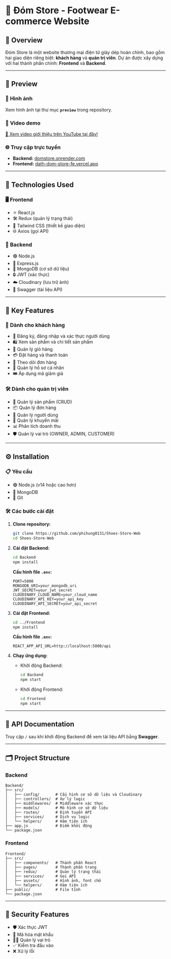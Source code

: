 # 🏬 **Đóm Store - Footwear E-commerce Website**  

## 📖 **Overview**  
Đóm Store là một website thương mại điện tử giày dép hoàn chỉnh, bao gồm hai giao diện riêng biệt: **khách hàng** và **quản trị viên**. Dự án được xây dựng với hai thành phần chính: **Frontend** và **Backend**.

---
## 🙉 **Preview**  

### 📸 **Hình ảnh**  
Xem hình ảnh tại thư mục **`preview`** trong repository.  

### 🎥 **Video demo**  
[🌟 Xem video giới thiệu trên YouTube tại đây!](https://www.youtube.com/watch?v=n3HCS5K23eE)  

### 🌐 **Truy cập trực tuyến**  
- **Backend:** [domstore.onrender.com](https://domstorefe.azurewebsites.net/)
- **Frontend:** [dath-dom-store-fe.vercel.app](https://domstore.azurewebsites.net/)

---

## 🚀 **Technologies Used**  

### 🖥️ **Frontend**  
- ⚛️ React.js  
- 🛠️ Redux (quản lý trạng thái)  
- 🎨 Tailwind CSS (thiết kế giao diện)  
- 🌐 Axios (gọi API)  

### 💾 **Backend**  
- 🟢 Node.js  
- 📡 Express.js  
- 🍃 MongoDB (cơ sở dữ liệu)  
- 🔒 JWT (xác thực)  
- ☁️ Cloudinary (lưu trữ ảnh)  
- 📜 Swagger (tài liệu API)  

---

## 🌟 **Key Features**  

### 👥 **Dành cho khách hàng**  
- 🔐 Đăng ký, đăng nhập và xác thực người dùng  
- 🛍️ Xem sản phẩm và chi tiết sản phẩm  
- 🛒 Quản lý giỏ hàng  
- 💳 Đặt hàng và thanh toán  
- 🚚 Theo dõi đơn hàng  
- 📝 Quản lý hồ sơ cá nhân  
- 🎟️ Áp dụng mã giảm giá  

### 🛠️ **Dành cho quản trị viên**  
- 📝 Quản lý sản phẩm (CRUD)  
- 📦 Quản lý đơn hàng  
- 👥 Quản lý người dùng  
- 🎯 Quản lý khuyến mãi  
- 📊 Phân tích doanh thu  
- 🛡️ Quản lý vai trò (OWNER, ADMIN, CUSTOMER)  

---

## ⚙️ **Installation**  

### 📋 **Yêu cầu**  
- 🟢 Node.js (v14 hoặc cao hơn)  
- 🍃 MongoDB  
- 🔗 Git  

### 🛠️ **Các bước cài đặt**  

1. **Clone repository:**  
   ```sh  
   git clone https://github.com/phihung0131/Shoes-Store-Web
   cd Shoes-Store-Web
   ```

2. **Cài đặt Backend:**  
   ```sh  
   cd Backend  
   npm install  
   ```  
   **Cấu hình file `.env`:**  
   ```env  
   PORT=5000  
   MONGODB_URI=your_mongodb_uri  
   JWT_SECRET=your_jwt_secret  
   CLOUDINARY_CLOUD_NAME=your_cloud_name  
   CLOUDINARY_API_KEY=your_api_key  
   CLOUDINARY_API_SECRET=your_api_secret  
   ```  

3. **Cài đặt Frontend:**  
   ```sh  
   cd ../Frontend  
   npm install  
   ```  
   **Cấu hình file `.env`:**  
   ```env  
   REACT_APP_API_URL=http://localhost:5000/api  
   ```  

4. **Chạy ứng dụng:**  
   - Khởi động Backend:  
     ```sh  
     cd Backend  
     npm start  
     ```  
   - Khởi động Frontend:  
     ```sh  
     cd Frontend  
     npm start  
     ```  

---

## 📜 **API Documentation**  
Truy cập `/` sau khi khởi động Backend để xem tài liệu API bằng **Swagger**.  

---

## 🗂️ **Project Structure**  

### **Backend**  
```
Backend/  
├── src/  
│   ├── config/       # Cấu hình cơ sở dữ liệu và Cloudinary  
│   ├── controllers/  # Xử lý logic  
│   ├── middlewares/  # Middleware xác thực  
│   ├── models/       # Mô hình cơ sở dữ liệu  
│   ├── routes/       # Định tuyến API  
│   ├── services/     # Dịch vụ logic  
│   └── helpers/      # Hàm tiện ích  
├── app.js            # Điểm khởi động  
└── package.json  
```  

### **Frontend**  
```
Frontend/  
├── src/  
│   ├── components/   # Thành phần React  
│   ├── pages/        # Thành phần trang  
│   ├── redux/        # Quản lý trạng thái  
│   ├── services/     # Gọi API  
│   ├── assets/       # Hình ảnh, font chữ  
│   └── helpers/      # Hàm tiện ích  
├── public/           # File tĩnh  
└── package.json  
```  

---

## 🔐 **Security Features**  
- 🛡️ Xác thực JWT  
- 🔑 Mã hóa mật khẩu  
- 👮‍♂️ Quản lý vai trò  
- ✅ Kiểm tra đầu vào  
- ❌ Xử lý lỗi  



